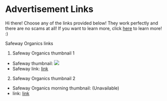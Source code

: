 # Advertisement Links
Hi there! Choose any of the links provided below! They work perfectly and there are no scams at all! If you want to learn more, click <a href="/README.md">here</a> to learn more! :)

Safeway Organics links
1. Safeway Organics thumbnail 1
- Safeway thumbnail: <img src="/advertisement-links/thumbnails/Safeway Organics 3.png" />
- Safeway link: <a href="https://www.safeway.com/lp/o-organics-organic.html?cmpid=ds_swy_int_own_dbm_20250423_419473221_419473221_106863_MerkleENT&clinchClickId_yldcQE=x1Vj0gAAAE7wP5PZJGMwMGQ4OThhLTNjNjMtNDFlYS1iNzFkLTU0OGE3YTdmZTQ5ZdkkYTMzY2Y1YjktYzQ3OS00YTRlLWFhZDYtNTI2NTYzY2I4Zjk2wA">link</a>

2. Safeway Organics thumbnail 2
- Safeway Organics morning thumbnail: (Unavailable)
- link: <a href="">link</a>
